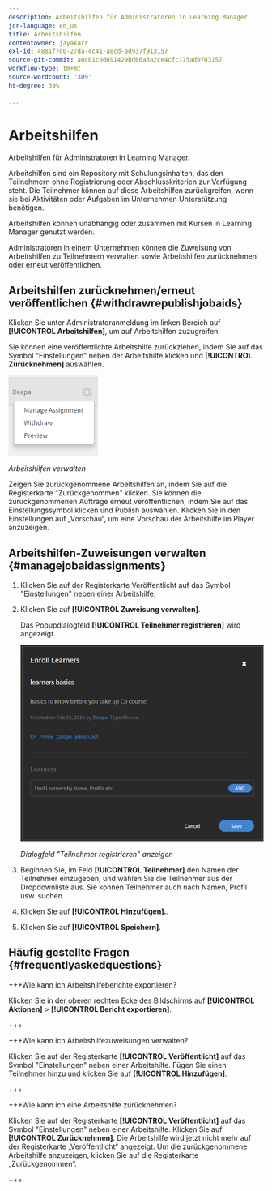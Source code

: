 ```yaml
---
description: Arbeitshilfen für Administratoren in Learning Manager.
jcr-language: en_us
title: Arbeitshilfen
contentowner: jayakarr
exl-id: 4881f7d0-27da-4c41-a8cd-ad937f913157
source-git-commit: a0c01c0d691429bd66a3a2ce4cfc175ad0703157
workflow-type: tm+mt
source-wordcount: '309'
ht-degree: 39%

---
```


# Arbeitshilfen

Arbeitshilfen für Administratoren in Learning Manager.

Arbeitshilfen sind ein Repository mit Schulungsinhalten, das den Teilnehmern ohne Registrierung oder Abschlusskriterien zur Verfügung steht. Die Teilnehmer können auf diese Arbeitshilfen zurückgreifen, wenn sie bei Aktivitäten oder Aufgaben im Unternehmen Unterstützung benötigen.

Arbeitshilfen können unabhängig oder zusammen mit Kursen in Learning Manager genutzt werden.

Administratoren in einem Unternehmen können die Zuweisung von Arbeitshilfen zu Teilnehmern verwalten sowie Arbeitshilfen zurücknehmen oder erneut veröffentlichen.

## Arbeitshilfen zurücknehmen/erneut veröffentlichen {#withdrawrepublishjobaids}

Klicken Sie unter Administratoranmeldung im linken Bereich auf **[!UICONTROL Arbeitshilfen]**, um auf Arbeitshilfen zuzugreifen.

Sie können eine veröffentlichte Arbeitshilfe zurückziehen, indem Sie auf das Symbol &quot;Einstellungen&quot; neben der Arbeitshilfe klicken und **[!UICONTROL Zurücknehmen]** auswählen.

![](assets/withdraw-job-aids-admin.png)

*Arbeitshilfen verwalten*

Zeigen Sie zurückgenommene Arbeitshilfen an, indem Sie auf die Registerkarte &quot;Zurückgenommen&quot; klicken. Sie können die zurückgenommenen Aufträge erneut veröffentlichen, indem Sie auf das Einstellungssymbol klicken und Publish auswählen. Klicken Sie in den Einstellungen auf „Vorschau“, um eine Vorschau der Arbeitshilfe im Player anzuzeigen.

## Arbeitshilfen-Zuweisungen verwalten {#managejobaidassignments}

1. Klicken Sie auf der Registerkarte Veröffentlicht auf das Symbol &quot;Einstellungen&quot; neben einer Arbeitshilfe.


1. Klicken Sie auf **[!UICONTROL Zuweisung verwalten]**.

   Das Popupdialogfeld **[!UICONTROL Teilnehmer registrieren]** wird angezeigt.

   ![](assets/enroll-learners-job-aids.png)

   *Dialogfeld &quot;Teilnehmer registrieren&quot; anzeigen*

1. Beginnen Sie, im Feld **[!UICONTROL Teilnehmer]** den Namen der Teilnehmer einzugeben, und wählen Sie die Teilnehmer aus der Dropdownliste aus. Sie können Teilnehmer auch nach Namen, Profil usw. suchen.
1. Klicken Sie auf **[!UICONTROL Hinzufügen].**.
1. Klicken Sie auf **[!UICONTROL Speichern]**.

## Häufig gestellte Fragen {#frequentlyaskedquestions}

+++Wie kann ich Arbeitshilfeberichte exportieren?

Klicken Sie in der oberen rechten Ecke des Bildschirms auf **[!UICONTROL Aktionen]** > **[!UICONTROL Bericht exportieren]**.

+++

+++Wie kann ich Arbeitshilfezuweisungen verwalten?

Klicken Sie auf der Registerkarte **[!UICONTROL Veröffentlicht]** auf das Symbol &quot;Einstellungen&quot; neben einer Arbeitshilfe. Fügen Sie einen Teilnehmer hinzu und klicken Sie auf **[!UICONTROL Hinzufügen]**.

+++

+++Wie kann ich eine Arbeitshilfe zurücknehmen?

Klicken Sie auf der Registerkarte **[!UICONTROL Veröffentlicht]** auf das Symbol &quot;Einstellungen&quot; neben einer Arbeitshilfe. Klicken Sie auf **[!UICONTROL Zurücknehmen]**. Die Arbeitshilfe wird jetzt nicht mehr auf der Registerkarte „Veröffentlicht“ angezeigt. Um die zurückgenommene Arbeitshilfe anzuzeigen, klicken Sie auf die Registerkarte „Zurückgenommen“.

+++
